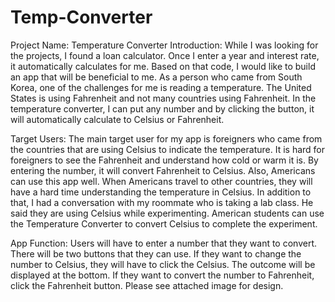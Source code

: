 # Temp-Converter
Project Name: Temperature Converter
Introduction: While I was looking for the projects, I found a loan calculator. Once I enter a year and interest rate, it automatically calculates for me. Based on that code, I would like to build an app that will be beneficial to me. As a person who came from South Korea, one of the challenges for me is reading a temperature. The United States is using Fahrenheit and not many countries using Fahrenheit. In the temperature converter, I can put any number and by clicking the button, it will automatically calculate to Celsius or Fahrenheit.

Target Users: The main target user for my app is foreigners who came from the countries that are using Celsius to indicate the temperature. It is hard for foreigners to see the Fahrenheit and understand how cold or warm it is. By entering the number, it will convert Fahrenheit to Celsius. Also, Americans can use this app well. When Americans travel to other countries, they will have a hard time understanding the temperature in Celsius. In addition to that, I had a conversation with my roommate who is taking a lab class. He said they are using Celsius while experimenting. American students can use the Temperature Converter to convert Celsius to complete the experiment.

App Function: Users will have to enter a number that they want to convert. There will be two buttons that they can use. If they want to change the number to Celsius, they will have to click the Celsius. The outcome will be displayed at the bottom. If they want to convert the number to Fahrenheit, click the Fahrenheit button. Please see attached image for design.
